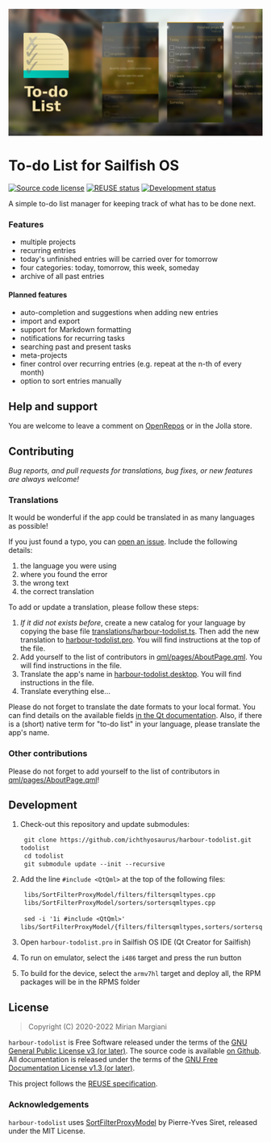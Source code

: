<!--
SPDX-FileCopyrightText: 2020-2022 Mirian Margiani
SPDX-License-Identifier: GFDL-1.3-or-later
-->

![To-do List banner](icon-src/banner.png)

# To-do List for Sailfish OS

<!-- [![Translations](https://hosted.weblate.org/widgets/harbour-todolist/-/translations/svg-badge.svg)](https://hosted.weblate.org/projects/harbour-todolist/translations/) -->
[![Source code license](https://img.shields.io/badge/source_code-GPL--3.0--or--later-yellowdarkgreen)](https://github.com/ichthyosaurus/harbour-todolist/tree/main/LICENSES)
[![REUSE status](https://api.reuse.software/badge/github.com/ichthyosaurus/harbour-todolist)](https://api.reuse.software/info/github.com/ichthyosaurus/harbour-todolist)
[![Development status](https://img.shields.io/badge/development-active-blue)](https://github.com/ichthyosaurus/harbour-todolist)
<!-- [![Liberapay donations](https://img.shields.io/liberapay/receives/ichthyosaurus)](https://liberapay.com/ichthyosaurus) -->

A simple to-do list manager for keeping track of what has to be done next.

### Features

- multiple projects
- recurring entries
- today's unfinished entries will be carried over for tomorrow
- four categories: today, tomorrow, this week, someday
- archive of all past entries

#### Planned features

- auto-completion and suggestions when adding new entries
- import and export
- support for Markdown formatting
- notifications for recurring tasks
- searching past and present tasks
- meta-projects
- finer control over recurring entries (e.g. repeat at the n-th of every month)
- option to sort entries manually

## Help and support

You are welcome to leave a comment on
[OpenRepos](https://openrepos.net/content/ichthyosaurus/todolist) or
in the Jolla store.

## Contributing

*Bug reports, and pull requests for translations, bug fixes, or new features are always welcome!*


### Translations

It would be wonderful if the app could be translated in as many languages as possible!

If you just found a typo, you can [open an issue](https://github.com/ichthyosaurus/harbour-todolist/issues/new).
Include the following details:

1. the language you were using
2. where you found the error
3. the wrong text
4. the correct translation


To add or update a translation, please follow these steps:

1. *If it did not exists before*, create a new catalog for your language by copying the
   base file [translations/harbour-todolist.ts](translations/harbour-todolist.ts).
   Then add the new translation to [harbour-todolist.pro](harbour-todolist.pro). You will
   find instructions at the top of the file.
2. Add yourself to the list of contributors in [qml/pages/AboutPage.qml](qml/pages/AboutPage.qml).
   You will find instructions in the file.
3. Translate the app's name in [harbour-todolist.desktop](harbour-todolist.desktop).
   You will find instructions in the file.
4. Translate everything else...

Please do not forget to translate the date formats to your local format. You can
find details on the available fields [in the Qt documentation](https://doc.qt.io/qt-5/qml-qtqml-date.html#details).
Also, if there is a (short) native term for "to-do list" in your language, please
translate the app's name.


### Other contributions

Please do not forget to add yourself to the list of contributors in
[qml/pages/AboutPage.qml](qml/pages/AboutPage.qml)!


## Development

1. Check-out this repository and update submodules:

        git clone https://github.com/ichthyosaurus/harbour-todolist.git todolist
        cd todolist
        git submodule update --init --recursive

2. Add the line `#include <QtQml>` at the top of the following files:

        libs/SortFilterProxyModel/filters/filtersqmltypes.cpp
        libs/SortFilterProxyModel/sorters/sortersqmltypes.cpp

        sed -i '1i #include <QtQml>' libs/SortFilterProxyModel/{filters/filtersqmltypes,sorters/sortersqmltypes}.cpp

3. Open `harbour-todolist.pro` in Sailfish OS IDE (Qt Creator for Sailfish)
4. To run on emulator, select the `i486` target and press the run button
5. To build for the device, select the `armv7hl` target and deploy all,
   the RPM packages will be in the RPMS folder

## License

> Copyright (C) 2020-2022  Mirian Margiani

`harbour-todolist` is Free Software released under the terms of the
[GNU General Public License v3 (or later)](https://spdx.org/licenses/GPL-3.0-or-later.html).
The source code is available [on Github](https://github.com/ichthyosaurus/harbour-todolist).
All documentation is released under the terms of the
[GNU Free Documentation License v1.3 (or later)](https://spdx.org/licenses/GFDL-1.3-or-later.html).

This project follows the [REUSE specification](https://api.reuse.software/info/github.com/ichthyosaurus/harbour-todolist).

### Acknowledgements

`harbour-todolist` uses [SortFilterProxyModel](https://github.com/oKcerG/SortFilterProxyModel)
by Pierre-Yves Siret, released under the MIT License.
